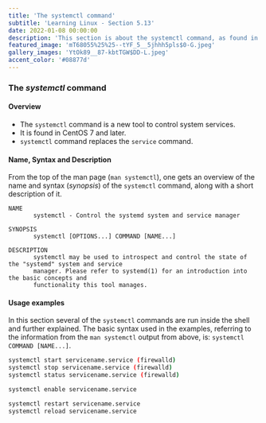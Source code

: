 ```yaml
---
title: 'The systemctl command'
subtitle: 'Learning Linux - Section 5.13'
date: 2022-01-08 00:00:00
description: 'This section is about the systemctl command, as found in CentOS 7. It describes and gives examples of its usage.' 
featured_image: 'mT68055%25%25--tYF_5__5jhhh5pls$0-G.jpeg'
gallery_images: 'YtOk89__87-kbtTGW$DD-L.jpeg'
accent_color: '#08877d'
---
```



### The *systemctl* command

#### Overview

- The `systemctl` command is a new tool to control system services.
- It is found in CentOS 7 and later.
- `systemctl` command replaces the `service` command.

#### Name, Syntax and Description

From the top of the man page (`man systemctl`), one gets an overview of the name and syntax (*synopsis*) of the `systemctl` command, along with a short description of it.

```man
NAME
       systemctl - Control the systemd system and service manager

SYNOPSIS
       systemctl [OPTIONS...] COMMAND [NAME...]

DESCRIPTION
       systemctl may be used to introspect and control the state of the "systemd" system and service
       manager. Please refer to systemd(1) for an introduction into the basic concepts and
       functionality this tool manages.
```

#### Usage examples

In this section several of the `systemctl` commands are run inside the shell and further explained. The basic syntax used in the examples, referring to the information from the `man systemctl` output from above, is: `systemctl COMMAND [NAME...]`.

```bash
systemctl start servicename.service (firewalld)
systemctl stop servicename.service (firewalld)
systemctl status servicename.service (firewalld)
```


```bash
systemctl enable servicename.service
```

```bash
systemctl restart servicename.service
systemctl reload servicename.service
```